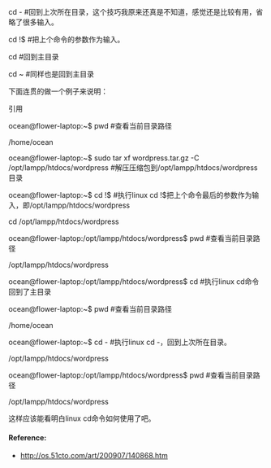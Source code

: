 
cd -          #回到上次所在目录，这个技巧我原来还真是不知道，感觉还是比较有用，省略了很多输入。

cd !$          #把上个命令的参数作为输入。

cd           #回到主目录

cd ~         #同样也是回到主目录

下面连贯的做一个例子来说明：

引用

ocean@flower-laptop:~$ pwd     #查看当前目录路径

/home/ocean                                   

ocean@flower-laptop:~$ sudo tar xf wordpress.tar.gz -C /opt/lampp/htdocs/wordpress   #解压压缩包到/opt/lampp/htdocs/wordpress目录

ocean@flower-laptop:~$ cd !$       #执行linux cd  !$把上个命令最后的参数作为输入，即/opt/lampp/htdocs/wordpress

cd /opt/lampp/htdocs/wordpress                   

ocean@flower-laptop:/opt/lampp/htdocs/wordpress$ pwd          #查看当前目录路径

/opt/lampp/htdocs/wordpress           

ocean@flower-laptop:/opt/lampp/htdocs/wordpress$ cd   #执行linux cd命令回到了主目录

ocean@flower-laptop:~$ pwd    #查看当前目录路径

/home/ocean                                    

ocean@flower-laptop:~$ cd -    #执行linux cd -，回到上次所在目录。

/opt/lampp/htdocs/wordpress                      

ocean@flower-laptop:/opt/lampp/htdocs/wordpress$ pwd  #查看当前目录路径

/opt/lampp/htdocs/wordpress           

这样应该能看明白linux cd命令如何使用了吧。

#### Reference:

  * http://os.51cto.com/art/200907/140868.htm
